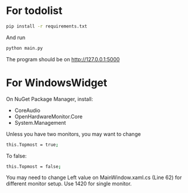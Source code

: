 # For todolist
```bash
pip install -r requirements.txt
```
And run
```bash
python main.py
```
The program should be on http://127.0.0.1:5000



# For WindowsWidget
On NuGet Package Manager, install:
* CoreAudio
* OpenHardwareMonitor.Core
* System.Management

Unless you have two monitors, you may want to change
```bash
this.Topmost = true;
```
To false:
```bash
this.Topmost = false;
```

You may need to change Left value on MainWindow.xaml.cs (Line 62) for different monitor setup. Use 1420 for single monitor.
